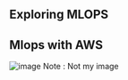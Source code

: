 ## Exploring MLOPS 

## Mlops with AWS 
![image](https://github.com/user-attachments/assets/6e7e9463-971a-424f-8149-d54dd7e50b87)
Note : Not my image
